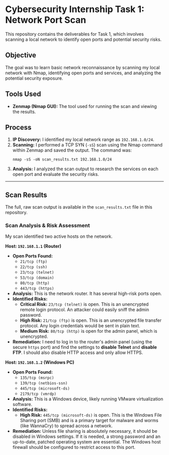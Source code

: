 # Cybersecurity Internship Task 1: Network Port Scan

This repository contains the deliverables for Task 1, which involves scanning a local network to identify open ports and potential security risks.

## Objective
The goal was to learn basic network reconnaissance by scanning my local network with Nmap, identifying open ports and services, and analyzing the potential security exposure.

## Tools Used
* **Zenmap (Nmap GUI):** The tool used for running the scan and viewing the results.

## Process
1.  **IP Discovery:** I identified my local network range as `192.168.1.0/24`.
2.  **Scanning:** I performed a TCP SYN (`-sS`) scan using the Nmap command within Zenmap and saved the output. The command was:
    ```
    nmap -sS -oN scan_results.txt 192.168.1.0/24
    ```
3.  **Analysis:** I analyzed the scan output to research the services on each open port and evaluate the security risks.

---

## Scan Results
The full, raw scan output is available in the `scan_results.txt` file in this repository.

### Scan Analysis & Risk Assessment

My scan identified two active hosts on the network.

**Host: `192.168.1.1` (Router)**

* **Open Ports Found:**
    * `21/tcp (ftp)`
    * `22/tcp (ssh)`
    * `23/tcp (telnet)`
    * `53/tcp (domain)`
    * `80/tcp (http)`
    * `443/tcp (https)`
* **Analysis:** This is the network router. It has several high-risk ports open.
* **Identified Risks:**
    * **Critical Risk:** `23/tcp (telnet)` is open. This is an unencrypted remote login protocol. An attacker could easily sniff the admin password.
    * **High Risk:** `21/tcp (ftp)` is open. This is an unencrypted file transfer protocol. Any login credentials would be sent in plain text.
    * **Medium Risk:** `80/tcp (http)` is open for the admin panel, which is unencrypted.
* **Remediation:** I need to log in to the router's admin panel (using the secure `https` port) and find the settings to **disable Telnet** and **disable FTP**. I should also disable HTTP access and only allow HTTPS.

**Host: `192.168.1.2` (Windows PC)**

* **Open Ports Found:**
    * `135/tcp (msrpc)`
    * `139/tcp (netbios-ssn)`
    * `445/tcp (microsoft-ds)`
    * `2179/tcp (vmrdp)`
* **Analysis:** This is a Windows device, likely running VMware virtualization software.
* **Identified Risks:**
    * **High Risk:** `445/tcp (microsoft-ds)` is open. This is the Windows File Sharing port (SMB) and is a primary target for malware and worms (like WannaCry) to spread across a network.
* **Remediation:** Unless file sharing is absolutely necessary, it should be disabled in Windows settings. If it is needed, a strong password and an up-to-date, patched operating system are essential. The Windows host firewall should be configured to restrict access to this port.
